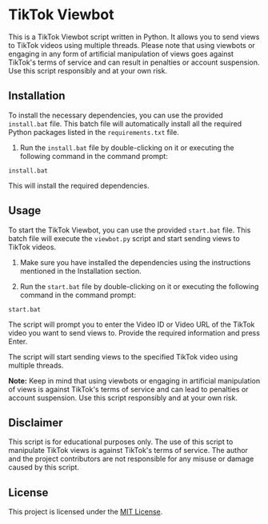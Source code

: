 # TikTok Viewbot

This is a TikTok Viewbot script written in Python. It allows you to send views to TikTok videos using multiple threads. Please note that using viewbots or engaging in any form of artificial manipulation of views goes against TikTok's terms of service and can result in penalties or account suspension. Use this script responsibly and at your own risk.

## Installation

To install the necessary dependencies, you can use the provided `install.bat` file. This batch file will automatically install all the required Python packages listed in the `requirements.txt` file.

1. Run the `install.bat` file by double-clicking on it or executing the following command in the command prompt:

`install.bat`


This will install the required dependencies.

## Usage

To start the TikTok Viewbot, you can use the provided `start.bat` file. This batch file will execute the `viewbot.py` script and start sending views to TikTok videos.

1. Make sure you have installed the dependencies using the instructions mentioned in the Installation section.

2. Run the `start.bat` file by double-clicking on it or executing the following command in the command prompt:

`start.bat`


The script will prompt you to enter the Video ID or Video URL of the TikTok video you want to send views to. Provide the required information and press Enter.

The script will start sending views to the specified TikTok video using multiple threads.

**Note:** Keep in mind that using viewbots or engaging in artificial manipulation of views is against TikTok's terms of service and can lead to penalties or account suspension. Use this script responsibly and at your own risk.

## Disclaimer

This script is for educational purposes only. The use of this script to manipulate TikTok views is against TikTok's terms of service. The author and the project contributors are not responsible for any misuse or damage caused by this script.

## License

This project is licensed under the [MIT License](LICENSE).